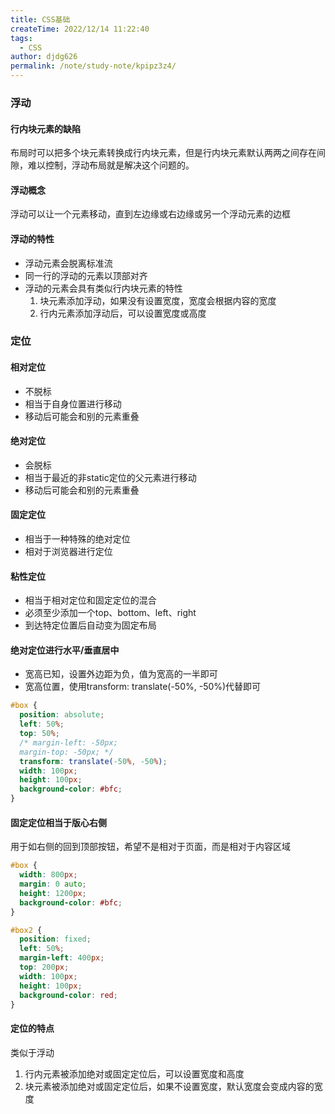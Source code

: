 ```yaml
---
title: CSS基础
createTime: 2022/12/14 11:22:40
tags: 
  - CSS
author: djdg626
permalink: /note/study-note/kpipz3z4/
---
```

### 浮动

#### 行内块元素的缺陷

布局时可以把多个块元素转换成行内块元素，但是行内块元素默认两两之间存在间隙，难以控制，浮动布局就是解决这个问题的。

#### 浮动概念

浮动可以让一个元素移动，直到左边缘或右边缘或另一个浮动元素的边框

#### 浮动的特性

- 浮动元素会脱离标准流
- 同一行的浮动的元素以顶部对齐
- 浮动的元素会具有类似行内块元素的特性
  1. 块元素添加浮动，如果没有设置宽度，宽度会根据内容的宽度
  2. 行内元素添加浮动后，可以设置宽度或高度





### 定位

#### 相对定位

- 不脱标
- 相当于自身位置进行移动
- 移动后可能会和别的元素重叠

#### 绝对定位

- 会脱标
- 相当于最近的非static定位的父元素进行移动
- 移动后可能会和别的元素重叠

#### 固定定位

- 相当于一种特殊的绝对定位
- 相对于浏览器进行定位

#### 粘性定位

- 相当于相对定位和固定定位的混合
- 必须至少添加一个top、bottom、left、right
- 到达特定位置后自动变为固定布局

#### 绝对定位进行水平/垂直居中

- 宽高已知，设置外边距为负，值为宽高的一半即可
- 宽高位置，使用transform: translate(-50%, -50%)代替即可

```css
#box {
  position: absolute;
  left: 50%;
  top: 50%;
  /* margin-left: -50px;
  margin-top: -50px; */
  transform: translate(-50%, -50%);
  width: 100px;
  height: 100px;
  background-color: #bfc;
}
```

#### 固定定位相当于版心右侧

用于如右侧的回到顶部按钮，希望不是相对于页面，而是相对于内容区域

```css
#box {
  width: 800px;
  margin: 0 auto;
  height: 1200px;
  background-color: #bfc;
}

#box2 {
  position: fixed;
  left: 50%;
  margin-left: 400px;
  top: 200px;
  width: 100px;
  height: 100px;
  background-color: red;
}
```

#### 定位的特点

类似于浮动

1. 行内元素被添加绝对或固定定位后，可以设置宽度和高度
2. 块元素被添加绝对或固定定位后，如果不设置宽度，默认宽度会变成内容的宽度